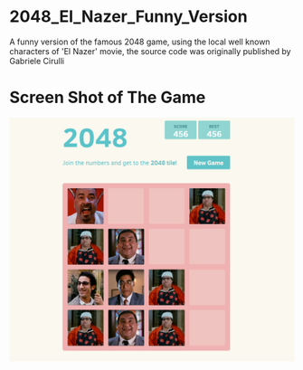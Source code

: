 # 2048_El_Nazer_Funny_Version

A funny version of the famous 2048 game, using the local well known characters of 'El Nazer' movie, the source code was originally published by Gabriele Cirulli

# Screen Shot of The Game  

![Screen Shot](https://raw.githubusercontent.com/Ihapmustapha/2048_El_Nazer_Funny_Version/master/2018-06-10%2001_04_46-Photos.png)
